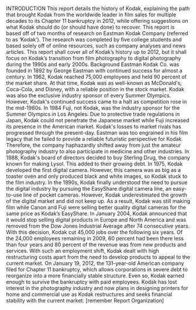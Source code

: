 INTRODUCTION
This report details the history of Kodak, explaining the path that brought Kodak from the worldwide leader in film sales for multiple decades to its Chapter 11 bankruptcy in 2012, while offering suggestions on what Kodak should do (or should have done) to recover. This report is based off of two months of research on Eastman Kodak Company (referred to as ‘Kodak’). The research was completed by five college students and based solely off of online resources, such as company analyses and news articles. This report shall cover all of Kodak’s history up to 2012, but it shall focus on Kodak’s transition from film photography to digital photography during the 1990s and early 2000s.
Background
Eastman Kodak Co. was founded in 1892 by George Eastman with continued success for almost a century. In 1962, Kodak reached 75,000 employees and held 90 percent of the market share. At that time, Kodak was as well-known as McDonald's, Coca-Cola, and Disney, with a reliable position in the stock market. Kodak was also the exclusive industry sponsor of every Summer Olympics. However, Kodak's continued success came to a halt as competition rose in the mid-1980s. In 1984 Fuji, not Kodak, was the industry sponsor for the Summer Olympics in Los Angeles. Due to protective trade regulations in Japan, Kodak could not penetrate the Japanese market while Fuji increased its presence in the American market. Kodak's losses to market rivals has progressed through the present-day.
Eastman was too engrained in his film legacy that he failed to provide a reliable futuristic perspective for Kodak. Therefore, the company haphazardly shifted away from just the amateur photography industry to also participate in medicine and other industries. In 1988, Kodak's board of directors decided to buy Sterling Drug, the company known for making Lysol. This added to their growing debt.
In 1975, Kodak developed the first digital camera. However, this camera was as big as a toaster oven and only produced black and white images, so Kodak stuck to the film industry. In the 1990s, Kodak finally understood the need to pursue the digital industry by pursuing the EasyShare digital camera line, an easy-to-use line of pocket cameras. However, Kodak underestimated the growth of the digital market and did not keep up. As a result, Kodak was still making film while Canon and Fuji were selling better quality digital cameras for the same price as Kodak’s EasyShare.
In January 2004, Kodak announced that it would stop selling digital products in Europe and North America and was removed from the Dow Jones Industrial Average after 74 consecutive years. With this decision, Kodak cut 45,000 jobs over the following six years. Of the 24,000 employees remaining in 2009, 60 percent had been there less than four years and 80 percent of the revenue was from new products and services. With such an employment shift, Kodak dealt with high restructuring costs apart from the need to develop products to appeal to the current market. On January 19, 2012, the 131-year-old American company filed for Chapter 11 bankruptcy, which allows corporations in severe debt to reorganize into a more financially stable structure. Even so, Kodak earned enough to survive the bankruptcy with paid employees. Kodak has lost interest in the photography industry and now plans in designing printers for home and commercial use as Kodak restructures and seeks financial stability with the current market.
[remember Report Organization]
